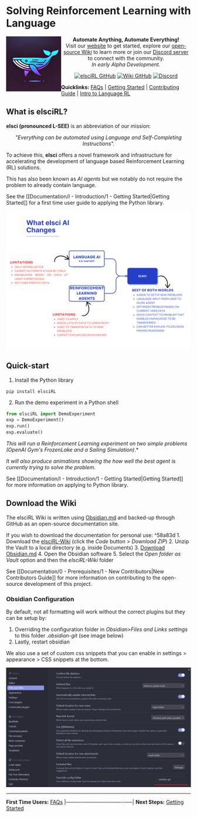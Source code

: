 # Solving Reinforcement Learning with Language

<a href="https://elsci.org"><img src="https://raw.githubusercontent.com/pdfosborne/elsciRL-Wiki/refs/heads/main/Resources/images/elsci-whale-logo.png" align="left" height="150" width="150" ></a>

<div align="center">

<b>Automate Anything, Automate Everything!</b>
<br>
Visit our <a href="https://elsci.org">website</a> to get started, explore our <a href="https://github.com/pdfosborne/elsciRL-Wiki">open-source Wiki</a> to learn more or join our <a href="https://discord.gg/GgaqcrYCxt">Discord server</a> to connect with the community.
<br>
<i>In early Alpha Development.</i>
</div>

<div align="center">

<a href="https://github.com/pdfosborne/elsciRL">![elsciRL GitHub](https://img.shields.io/github/watchers/pdfosborne/elsciRL?style=for-the-badge&logo=github&label=elsciRL&link=https%3A%2F%2Fgithub.com%2Fpdfosborne%2FelsciRL)</a> <a href="https://github.com/pdfosborne/elsciRL-Wiki">![Wiki GitHub](https://img.shields.io/github/watchers/pdfosborne/elsciRL-Wiki?style=for-the-badge&logo=github&label=elsciRL-Wiki&link=https%3A%2F%2Fgithub.com%2Fpdfosborne%2FelsciRL-Wiki)</a> <a href="https://discord.gg/GgaqcrYCxt">![Discord](https://img.shields.io/discord/1310579689315893248?style=for-the-badge&logo=discord&label=Discord&link=https%3A%2F%2Fdiscord.com%2Fchannels%2F1184202186469683200%2F1184202186998173878)</a>
</div>


**Quicklinks:**  [FAQs](<./FAQs.md>) | [Getting Started](<./Documentation/I - Introduction/1 - Getting Started.md>) | [Contributing Guide](<./Documentation/0 - Prerequisites/1 - New Contributors.md>) | [Intro to Language RL](<./Documentation/III - Language RL/1 - Introduction to Language RL.md>)



## What is elsciRL?

**elsci (pronounced L-SEE)** is an abbreviation of our mission: 

<div align="center">
 <i>"Everything can be automated using Language and Self-Completing Instructions".</i>
</div>

To achieve this, **elsci** offers a novel framework and infrastructure for accelerating the development of language based Reinforcement Learning (RL) solutions.

This has also been known as *AI agents* but we notably do not require the problem to already contain language.

See the [[Documentation/I - Introduction/1 - Getting Started|Getting Started]] for a first time user guide to applying the Python library. 

<img src="https://github.com/pdfosborne/elsciRL-Wiki/blob/main/Resources/images/elsciRL-key-benefits.png?raw=true" />

## Quick-start

1. Install the Python library
```
pip install elsciRL
```
2. Run the demo experiment in a Python shell
```python
from elsciRL import DemoExperiment
exp = DemoExperiment()
exp.run()
exp.evaluate()
``` 
*This will run a Reinforcement Learning experiment on two simple problems (OpenAI Gym's FrozenLake and a Sailing Simulation)*.* 

*It will also produce animations showing the how well the best agent is currently trying to solve the problem.*

See [[Documentation/I - Introduction/1 - Getting Started|Getting Started]] for more information on applying to Python library.

## Download the Wiki

The elsciRL Wiki is written using [Obsidian.md](https://obsidian.md/) and backed-up through GitHub as an open-source documentation site. 

If you wish to download the documentation for personal use: ^58a83d
	1. Download the [elsciRL-Wiki](https://github.com/pdfosborne/elsciRL-Wiki/tree/main) (click the *Code* button > *Download ZIP*)
	2. Unzip the Vault to a local directory (e.g. inside Documents)
	3. [Download Obsidian.md](https://obsidian.md/download)
	4. Open the Obsidian software
	5. Select the *Open folder as Vault* option and then the *elsciRL-Wiki* folder 

See [[Documentation/0 - Prerequisites/1 - New Contributors|New Contributors Guide]] for more information on contributing to the open-source development of this project.

### Obsidian Configuration

By default, not all formatting will work without the correct plugins but they can be setup by:
1. Overriding the configuration folder in *Obsidian>Files and Links settings* to this folder *.obsidian-git* (see image below)
2. Lastly, restart obsidian

We also use a set of custom css snippets that you can enable in settings > appearance > CSS snippets at the bottom.

![osbsidian\_settings](https://raw.githubusercontent.com/pdfosborne/elsciRL-Wiki/refs/heads/main/Documentation/0%20-%20Prerequisites/attachments/Obsidian%20settings.png)

--- 

**First Time Users:** [FAQs](<./FAQs.md>) |───────────────--──| **Next Steps:** [Getting Started](<./Documentation/I - Introduction/1 - Getting Started.md>)
